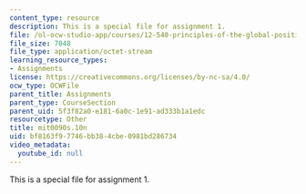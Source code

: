 ```yaml
---
content_type: resource
description: This is a special file for assignment 1.
file: /ol-ocw-studio-app/courses/12-540-principles-of-the-global-positioning-system-spring-2012/bf8163f97746bb384cbe0981bd286734_mit0090s.10n
file_size: 7048
file_type: application/octet-stream
learning_resource_types:
- Assignments
license: https://creativecommons.org/licenses/by-nc-sa/4.0/
ocw_type: OCWFile
parent_title: Assignments
parent_type: CourseSection
parent_uid: 5f3f82a0-e181-6a0c-1e91-ad333b1a1edc
resourcetype: Other
title: mit0090s.10n
uid: bf8163f9-7746-bb38-4cbe-0981bd286734
video_metadata:
  youtube_id: null
---
```

This is a special file for assignment 1.
